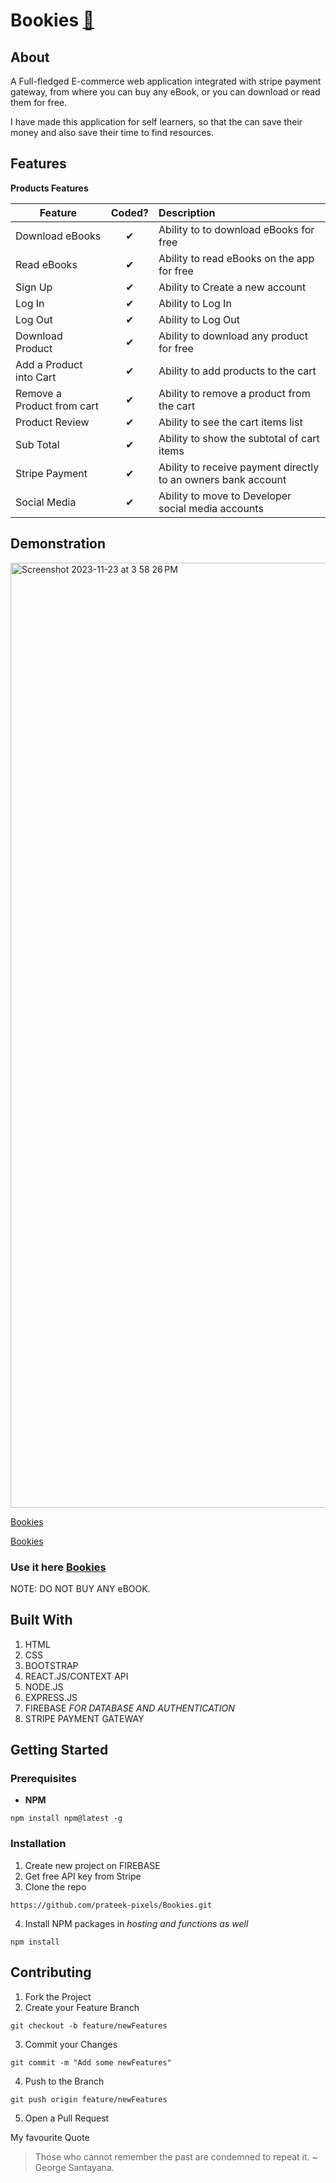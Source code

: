 # Bookies [:blue_book:]("#" ":blue_book:")

## About

A Full-fledged E-commerce web application integrated with stripe payment gateway, from where you can buy any eBook, or you can download or read them for free.

I have made this application for self learners, so that the can save their money and also save their time to find resources.

## Features

<b>Products Features</b>

| Feature                    |  Coded?  | Description                                                   |
| -------------------------- | :------: | :------------------------------------------------------------ |
| Download eBooks            | &#10004; | Ability to to download eBooks for free                        |
| Read eBooks                | &#10004; | Ability to read eBooks on the app for free                    |
| Sign Up                    | &#10004; | Ability to Create a new account                               |
| Log In                     | &#10004; | Ability to Log In                                             |
| Log Out                    | &#10004; | Ability to Log Out                                            |
| Download Product           | &#10004; | Ability to download any product for free                      |
| Add a Product into Cart    | &#10004; | Ability to add products to the cart                           |
| Remove a Product from cart | &#10004; | Ability to remove a product from the cart                     |
| Product Review             | &#10004; | Ability to see the cart items list                            |
| Sub Total                  | &#10004; | Ability to show the subtotal of cart items                    |
| Stripe Payment             | &#10004; | Ability to receive payment directly to an owners bank account |
| Social Media               | &#10004; | Ability to move to Developer social media accounts            |

## Demonstration

<img width="1512" alt="Screenshot 2023-11-23 at 3 58 26 PM" src="https://github.com/PrateekSrivastava1/Bookies/assets/65366517/0638be17-7986-4811-82b4-ed4139ee6634">

[Bookies](https://user-images.githubusercontent.com/65366517/123590408-3a09f080-d808-11eb-9003-fde6cd62a179.mp4 "For Large Screens")

[Bookies](https://user-images.githubusercontent.com/65366517/123589910-94ef1800-d807-11eb-9149-be25586f9f3c.mp4 "For Small Screens")

### Use it here [Bookies](https://clone-b8ccc.web.app/ "Bookies WebApp")

NOTE: DO NOT BUY ANY eBOOK.

## Built With

1. HTML
2. CSS
3. BOOTSTRAP
4. REACT.JS/CONTEXT API
5. NODE.JS
6. EXPRESS.JS
7. FIREBASE _FOR DATABASE AND AUTHENTICATION_
8. STRIPE PAYMENT GATEWAY

## Getting Started

### Prerequisites

- **NPM**

```
npm install npm@latest -g
```

### Installation

1. Create new project on FIREBASE
2. Get free API key from Stripe
3. Clone the repo

```
https://github.com/prateek-pixels/Bookies.git
```

4. Install NPM packages in _hosting and functions as well_

```
npm install
```

## Contributing

1. Fork the Project
2. Create your Feature Branch

```
git checkout -b feature/newFeatures
```

3. Commit your Changes

```
git commit -m "Add some newFeatures"
```

4. Push to the Branch

```
git push origin feature/newFeatures
```

5. Open a Pull Request

My favourite Quote

> Those who cannot remember the past are condemned to repeat it.
> ~ George Santayana.
